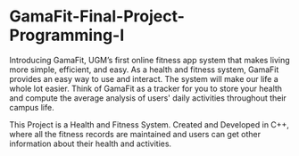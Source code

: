 # GamaFit-Final-Project-Programming-I
Introducing GamaFit, UGM’s first online fitness app system that makes living more simple, efficient, and easy. As a health and fitness system, GamaFit provides an easy way to use and interact. The system will make our life a whole lot easier. Think of GamaFit as a tracker for you to store your health and compute the average analysis of users' daily activities throughout their campus life. 

This Project is a Health and Fitness System. Created and Developed in C++, where all the fitness records are maintained and users can get other information about their health and activities. 
